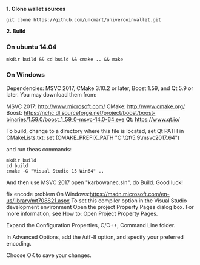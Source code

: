 **1. Clone wallet sources**

```
git clone https://github.com/uncmart/univercoinwallet.git
```

**2. Build**
### On ubuntu 14.04

```
mkdir build && cd build && cmake .. && make
```


### On Windows
Dependencies: MSVC 2017, CMake 3.10.2 or later, Boost 1.59, and Qt 5.9 or later. You may download them from:

MSVC 2017: http://www.microsoft.com/
CMake: http://www.cmake.org/
Boost: https://nchc.dl.sourceforge.net/project/boost/boost-binaries/1.59.0/boost_1_59_0-msvc-14.0-64.exe
Qt: https://www.qt.io/

To build, change to a directory where this file is located, set Qt PATH in CMakeLists.txt:
set (CMAKE_PREFIX_PATH "C:\\Qt\\5.9\\msvc2017_64")

and run theas commands: 
```
mkdir build
cd build
cmake -G "Visual Studio 15 Win64" ..
```

And then use MSVC 2017 open "karbowanec.sln", do Build.
Good luck!

fix encode problem On Windows:https://msdn.microsoft.com/en-us/library/mt708821.aspx
To set this compiler option in the Visual Studio development environment
Open the project Property Pages dialog box. For more information, see How to: Open Project Property Pages.

Expand the Configuration Properties, C/C++, Command Line folder.

In Advanced Options, add the /utf-8 option, and specify your preferred encoding.

Choose OK to save your changes.

